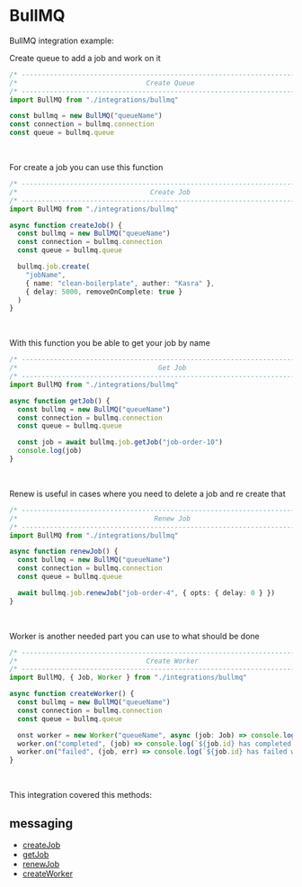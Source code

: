 # BullMQ

BullMQ integration example:

Create queue to add a job and work on it

```typescript
/* -------------------------------------------------------------------------- */
/*                                Create Queue                                */
/* -------------------------------------------------------------------------- */
import BullMQ from "./integrations/bullmq"

const bullmq = new BullMQ("queueName")
const connection = bullmq.connection
const queue = bullmq.queue
```

&nbsp;

For create a job you can use this function

```typescript
/* -------------------------------------------------------------------------- */
/*                                 Create Job                                 */
/* -------------------------------------------------------------------------- */
import BullMQ from "./integrations/bullmq"

async function createJob() {
  const bullmq = new BullMQ("queueName")
  const connection = bullmq.connection
  const queue = bullmq.queue

  bullmq.job.create(
    "jobName",
    { name: "clean-boilerplate", auther: "Kasra" },
    { delay: 5000, removeOnComplete: true }
  )
}
```

&nbsp;

With this function you be able to get your job by name

```typescript
/* -------------------------------------------------------------------------- */
/*                                   Get Job                                  */
/* -------------------------------------------------------------------------- */
import BullMQ from "./integrations/bullmq"

async function getJob() {
  const bullmq = new BullMQ("queueName")
  const connection = bullmq.connection
  const queue = bullmq.queue

  const job = await bullmq.job.getJob("job-order-10")
  console.log(job)
}
```

&nbsp;

Renew is useful in cases where you need to delete a job and re create that

```typescript
/* -------------------------------------------------------------------------- */
/*                                  Renew Job                                 */
/* -------------------------------------------------------------------------- */
import BullMQ from "./integrations/bullmq"

async function renewJob() {
  const bullmq = new BullMQ("queueName")
  const connection = bullmq.connection
  const queue = bullmq.queue

  await bullmq.job.renewJob("job-order-4", { opts: { delay: 0 } })
}
```

&nbsp;

Worker is another needed part you can use to what should be done

```typescript
/* -------------------------------------------------------------------------- */
/*                                Create Worker                               */
/* -------------------------------------------------------------------------- */
import BullMQ, { Job, Worker } from "./integrations/bullmq"

async function createWorker() {
  const bullmq = new BullMQ("queueName")
  const connection = bullmq.connection
  const queue = bullmq.queue

  onst worker = new Worker("queueName", async (job: Job) => console.log(job.data), { connection })
  worker.on("completed", (job) => console.log(`${job.id} has completed!`))
  worker.on("failed", (job, err) => console.log(`${job.id} has failed with ${err.message}`))
}
```

&nbsp;

This integration covered this methods:

## messaging

- [createJob]()
- [getJob]()
- [renewJob]()
- [createWorker]()
